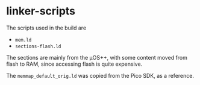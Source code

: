 # linker-scripts

The scripts used in the build are

- `mem.ld`
- `sections-flash.ld`

The sections are mainly from the µOS++, with some content moved from
flash to RAM, since accessing flash is quite expensive.

The `memmap_default_orig.ld` was copied from the Pico SDK, as a reference.
